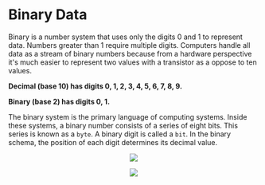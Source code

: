 # Binary Data

Binary is a number system that uses only the digits 0 and 1 to represent data. Numbers greater than 1 require multiple digits. Computers handle all data as a stream of binary numbers because from a hardware perspective it's much easier to represent two values with a transistor as a oppose to ten values.

**Decimal (base 10) has digits 0, 1, 2, 3, 4, 5, 6, 7, 8, 9.**

**Binary (base 2) has digits 0, 1.**

The binary system is the primary language of computing systems. Inside these systems, a binary number consists of a series of eight bits. This series is known as a `byte`. A binary digit is called a `bit`. In the binary schema, the position of each digit determines its decimal value. 

<p align="center">
  <img src="https://github.com/user-attachments/assets/78b9c58c-4a61-4853-b89a-43c401749838">
</p>

<p align="center">
  <img src="https://github.com/user-attachments/assets/914e73dd-53ed-43ae-aace-f14245f19d0b">
</p>

